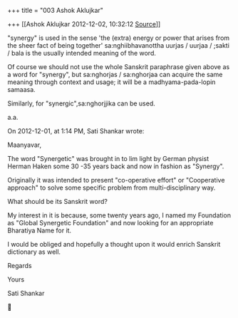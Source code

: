 +++
title = "003 Ashok Aklujkar"

+++
[[Ashok Aklujkar	2012-12-02, 10:32:12 [Source](https://groups.google.com/g/bvparishat/c/FmWlJMI8C4w)]]



"synergy" is used in the sense 'the (extra) energy or power that arises from the sheer fact of being together' sa:nghiibhavanottha uurjas / uurjaa / ;sakti / bala is the usually intended meaning of the word.

  

Of course we should not use the whole Sanskrit paraphrase given above as a word for "synergy", but sa:nghorjas / sa:nghorjaa can acquire the same meaning through context and usage; it will be a madhyama-pada-lopin samaasa.

  

Similarly, for "synergic",sa:nghorjjika can be used.

  

a.a.

  

  

On 2012-12-01, at 1:14 PM, Sati Shankar wrote:

  
Maanyavar,

The word "Synergetic" was brought in to lim light by German physist Herman Haken some 30 -35 years back and now in fashion as "Synergy".

Originally it was intended to present "co-operative effort" or "Cooperative approach" to solve some specific problem from multi-disciplinary way.

  

What should be its Sanskrit word?

  

My interest in it is because, some twenty years ago, I named my Foundation as "Global Synergetic Foundation" and now looking for an appropriate Bharatiya Name for it.

  

I would be obliged and hopefully a thought upon it would enrich Sanskrit dictionary as well.

Regards

Yours

Sati Shankar

  



